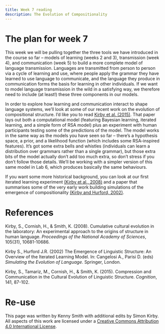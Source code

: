 ```yaml
---
title: Week 7 reading
description: The Evolution of Compositionality
---
```



# The plan for week 7

This week we will be pulling together the three tools we have introduced in the course so far – models of learning (weeks 2 and 3), transmission (week 4), and communication (week 5) to build a more complete model of language transmission. Languages are transmitted from person to person via a cycle of learning and use, where people apply the grammar they have learned to use language to communicate, and the language they produce in communication forms the basis for learning in other individuals. If we want to model language transmission in the wild in a satisfying way, we therefore need to include (at least!) these three components in our models.

In order to explore how learning and communication interact to shape language systems, we’ll look at some of our recent work on the evolution of compositional structure. I’d like you to read [Kirby et al. (2015)](https://doi.org/10.1016/j.cognition.2015.03.016). That paper lays out both a computational model (featuring Bayesian learning, iterated learning, and a simple form of RSA model) plus an experiment with human participants testing some of the predictions of the model. The model works in the same way as the models you have seen so far – there’s a hypothesis space, a prior, and a likelihood function (which includes some RSA-inspired features). It’s got some extra bells and whistles (individuals can learn a distribution over grammars rather than a single grammar), but those extra bits of the model actually don’t add too much extra, so don’t stress if you don’t follow those details. We’ll be working with a simpler version of this same model in Lab 6, which produces basically the same behaviours.

If you want some more historical background, you can look at our first iterated learning experiment [(Kirby et al., 2008)](https://www.pnas.org/content/pnas/105/31/10681.full.pdf) and a paper that summarises some of the very early work building simulations of the emergence of compositionality [(Kirby and Hurford, 2002)](https://link.springer.com/chapter/10.1007/978-1-4471-0663-0_6).

# References

Kirby, S., Cornish, H., & Smith, K. (2008). Cumulative cultural evolution in the laboratory: An experimental approach to the origins of structure in human language. *Proceedings of the National Academy of Sciences*, 105(31), 10681-10686.

Kirby S., Hurford J.R. (2002) The Emergence of Linguistic Structure: An Overview of the Iterated Learning Model. In: Cangelosi A., Parisi D. (eds) *Simulating the Evolution of Language*. Springer, London.

Kirby, S., Tamariz, M., Cornish, H., & Smith, K. (2015). Compression and Communication in the Cultural Evolution of Linguistic Structure. *Cognition*, 141, 87-102.


# Re-use

This page was written by Kenny Smith with additional edits by Simon Kirby. All aspects of this work are licensed under a [Creative Commons Attribution 4.0 International License](http://creativecommons.org/licenses/by/4.0/).
